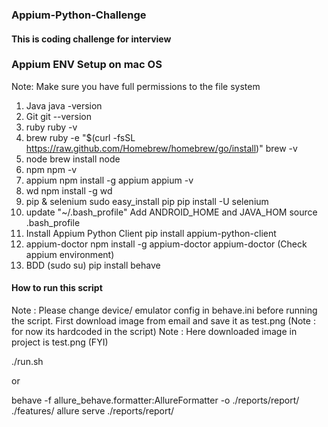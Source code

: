 ### Appium-Python-Challenge

#### This is coding challenge for interview

###  Appium ENV Setup on mac OS
Note: Make sure you have full permissions to the file system

1. Java
java -version
2. Git
git --version
3. ruby
ruby -v
4. brew
ruby -e "$(curl -fsSL https://raw.github.com/Homebrew/homebrew/go/install)"
brew -v
5. node
brew install node
6. npm
npm -v
7. appium
npm install -g appium
appium -v
8. wd
npm install -g wd
9. pip & selenium
sudo easy_install pip
pip install -U selenium
10. update "~/.bash_profile"
Add ANDROID_HOME and JAVA_HOM
source .bash_profile
11. Install Appium Python Client
pip install appium-python-client
12. appium-doctor
npm install -g appium-doctor
appium-doctor (Check appium environment)
13. BDD
(sudo su)
pip install behave

#### How to run this script
Note : Please change device/ emulator config in behave.ini before running the script.
First download image from email and save it as test.png (Note : for now its hardcoded in the script)
Note : Here downloaded image in project is test.png (FYI)

./run.sh

or 

behave -f allure_behave.formatter:AllureFormatter -o ./reports/report/ ./features/
allure serve ./reports/report/


